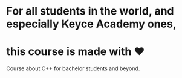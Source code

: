 # For all students in the world, and especially Keyce Academy ones,
# this course is made with  :heart:

Course about C++ for bachelor students and beyond.

